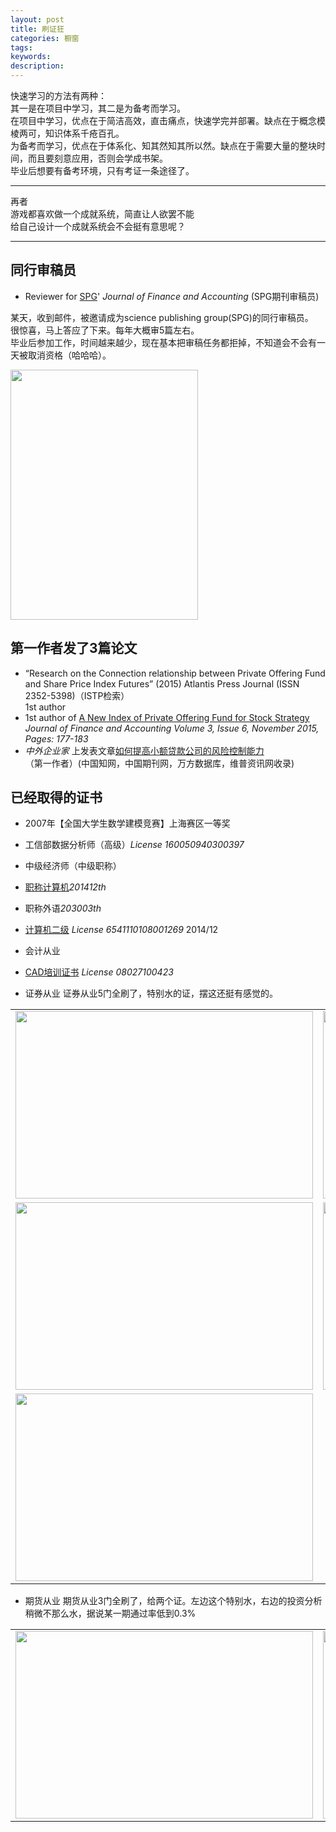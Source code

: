 ```yaml
---
layout: post
title: 刷证狂
categories: 橱窗
tags:
keywords:
description:
---
```


快速学习的方法有两种：  
其一是在项目中学习，其二是为备考而学习。  
在项目中学习，优点在于简洁高效，直击痛点，快速学完并部署。缺点在于概念模棱两可，知识体系千疮百孔。  
为备考而学习，优点在于体系化、知其然知其所以然。缺点在于需要大量的整块时间，而且要刻意应用，否则会学成书架。  
毕业后想要有备考环境，只有考证一条途径了。  

---

再者  
游戏都喜欢做一个成就系统，简直让人欲罢不能  
给自己设计一个成就系统会不会挺有意思呢？  

---


## 同行审稿员

-  Reviewer for [SPG](http://www.sciencepublishinggroup.com/)' *Journal of Finance and Accounting*
(SPG期刊审稿员)

某天，收到邮件，被邀请成为science publishing group(SPG)的同行审稿员。  
很惊喜，马上答应了下来。每年大概审5篇左右。  
毕业后参加工作，时间越来越少，现在基本把审稿任务都拒掉，不知道会不会有一天被取消资格（哈哈哈）。  

  <img width="300" height="400" src="http://i.imgur.com/0yp285G.jpg">

## 第一作者发了3篇论文
- “Research on the Connection relationship between Private Offering Fund and Share Price Index Futures” (2015) Atlantis Press Journal (ISSN 2352-5398)（ISTP检索）  
1st author
- 1st author of [A New Index of Private Offering Fund for Stock Strategy](
http://article.sciencepublishinggroup.com/html/10.11648.j.jfa.20150306.12.html#paper-keywords)  
*Journal of Finance and Accounting Volume 3, Issue 6, November 2015, Pages: 177-183*  
- *中外企业家* 上发表文章[如何提高小额贷款公司的风险控制能力](http://www.cnki.net/KCMS/detail/detail.aspx?QueryID=6&CurRec=1&recid=&filename=ZWQY201430051&dbname=CJFDLAST2015&dbcode=CJFQ&pr=&urlid=&yx=&uid=WEEvREcwSlJHSldSdnQ1YWloVytWUUFXNXMwSnYzeDdLUFNXMnU1ZXlJa1pqTW5la093SEwwTlNFV0dNeXFQRE13PT0=$9A4hF_YAuvQ5obgVAq)  
（第一作者）(中国知网，中国期刊网，万方数据库，维普资讯网收录)


## 已经取得的证书
- 2007年【全国大学生数学建模竞赛】上海赛区一等奖
- 工信部数据分析师（高级）*License 160050940300397*

- 中级经济师（中级职称）

- [职称计算机](http://www.bjrbj.gov.cn/kwscore/login/notsign.htm)*201412th*

- 职称外语*203003th*

- [计算机二级](
http://chaxun.neea.edu.cn/examcenter/query.cn?op=doQueryResults&pram=certi)
*License 6541110108001269* 2014/12

- 会计从业



- [CAD培训证书](http://www.cadnet.cn/) *License 08027100423*
- 证券从业
证券从业5门全刷了，特别水的证，摆这还挺有感觉的。
<table >
<tr><td>  <img width="476" height="300"  src="http://i.imgur.com/CB6npA4.png"></td><td>  <img width="476" height="300"  src="http://i.imgur.com/eoyBrKN.png"></td></tr>

 <tr><td>  <img width="476" height="300"  src="http://i.imgur.com/cFX0Vdv.png"></td><td>  <img width="476" height="300"  src="http://i.imgur.com/ATUQij2.png"></td></tr>

<tr><td>  <img width="476" height="300"  src="http://i.imgur.com/Zv7BOj5.png"></td></tr>

</table>

- 期货从业
期货从业3门全刷了，给两个证。左边这个特别水，右边的投资分析稍微不那么水，据说某一期通过率低到0.3%
<table >
<tr><td>  <img width="476" height="300"  src="http://i.imgur.com/kTW0n2v.png"></td><td>  <img width="476" height="300"  src="http://i.imgur.com/bIX81uc.png"></td></tr>
</table>
